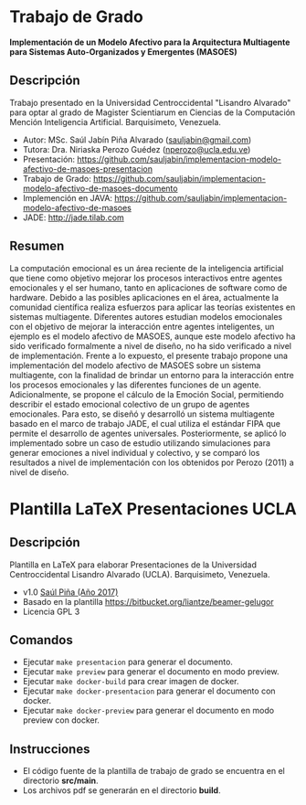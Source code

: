 # Trabajo de Grado

**Implementación de un Modelo Afectivo para la Arquitectura Multiagente para Sistemas Auto-Organizados y Emergentes (MASOES)**

## Descripción

Trabajo presentado en la Universidad Centroccidental "Lisandro Alvarado" para
optar al grado de Magister Scientiarum en Ciencias de la Computación Mención
Inteligencia Artificial. Barquisimeto, Venezuela.

* Autor: MSc. Saúl Jabín Piña Alvarado (<sauljabin@gmail.com>)
* Tutora: Dra. Niriaska Perozo Guédez (<nperozo@ucla.edu.ve>)
* Presentación: https://github.com/sauljabin/implementacion-modelo-afectivo-de-masoes-presentacion
* Trabajo de Grado: https://github.com/sauljabin/implementacion-modelo-afectivo-de-masoes-documento
* Implemención en JAVA: https://github.com/sauljabin/implementacion-modelo-afectivo-de-masoes
* JADE: http://jade.tilab.com

## Resumen

La computación emocional es un área reciente de la inteligencia artificial que
tiene como objetivo mejorar los procesos interactivos entre agentes emocionales
y el ser humano, tanto en aplicaciones de software como de hardware. Debido a
las posibles aplicaciones en el área, actualmente la comunidad científica
realiza esfuerzos para aplicar las teorías existentes en sistemas multiagente.
Diferentes autores estudian modelos emocionales con el objetivo de mejorar la
interacción entre agentes inteligentes, un ejemplo es el modelo afectivo de
MASOES, aunque este modelo afectivo ha sido verificado formalmente a nivel de
diseño, no ha sido verificado a nivel de implementación. Frente a lo expuesto,
el presente trabajo propone una implementación del modelo afectivo de MASOES
sobre un sistema multiagente, con la finalidad de brindar un entorno para la
interacción entre los procesos emocionales y las diferentes funciones de un
agente. Adicionalmente, se propone el cálculo de la Emoción Social, permitiendo
describir el estado emocional colectivo de un grupo de agentes emocionales. Para
esto, se diseñó y desarrolló un sistema multiagente basado en el marco de
trabajo JADE, el cual utiliza el estándar FIPA que permite el desarrollo de
agentes universales. Posteriormente, se aplicó lo implementado sobre un caso de
estudio utilizando simulaciones para generar emociones a nivel individual y
colectivo, y se comparó los resultados a nivel de implementación con los
obtenidos por Perozo (2011) a nivel de diseño.

# Plantilla LaTeX Presentaciones UCLA

## Descripción
Plantilla en LaTeX para elaborar Presentaciones de la
Universidad Centroccidental Lisandro Alvarado (UCLA).
Barquisimeto, Venezuela.

* v1.0 [Saúl Piña (Año 2017)](https://github.com/sauljabin/plantilla-latex-presentacion-ucla)
* Basado en la plantilla https://bitbucket.org/liantze/beamer-gelugor
* Licencia GPL 3

## Comandos
* Ejecutar ```make presentacion``` para generar el documento.
* Ejecutar ```make preview``` para generar el documento en modo preview.
* Ejecutar ```make docker-build``` para crear imagen de docker.
* Ejecutar ```make docker-presentacion``` para generar el documento con docker.
* Ejecutar ```make docker-preview``` para generar el documento en modo preview con docker.

## Instrucciones
* El código fuente de la plantilla de trabajo de grado se encuentra en el directorio **src/main**.
* Los archivos pdf se generarán en el directorio **build**.
